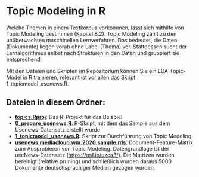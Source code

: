 # Topic Modeling in R
Welche Themen in einem Textkorpus vorkommen, lässt sich mithilfe von Topic Modeling bestimmen (Kapitel 8.2). Topic Modeling zählt zu den unüberwachten maschinellen Lernverfahren. Das bedeutet, die Daten (Dokumente) liegen vorab ohne Label (Thema) vor. Stattdessen sucht der Lernalgorithmus selbst nach Strukturen in den Daten und gruppiert sie entsprechend.

Mit den Dateien und Skripten im Repositorium können Sie ein LDA-Topic-Model in R trainieren, relevant ist vor allen das Skript 1_topicmodel_usenews.R.

## Dateien in diesem Ordner:
- **[topics.Rproj](topics.Rproj)**: Das R-Projekt für das Beispiel
- **[0_prepare_usenews.R](0_prepare_usenews.R)**: R-Skript, mit dem das Sample aus dem Usenews-Datensatz erstellt wurde
- **[1_topicmodel_usenews.R](1_topicmodel_usenews.R)**: Skript zur Durchführung von Topic Modeling
- **[usenews.mediacloud.wm.2020.sample.rds](usenews.mediacloud.wm.2020.sample.rds)**: Document-Feature-Matrix zum Ausprobieren von Topic Modeling. Datengrundlage ist der useNews-Datensatz (https://osf.io/uzca3/). Die Matrizen wurden bereinigt (relative pruning) und schließlich wurden daraus 5000 Dokumente deutschsprachiger Medien gezogen wurden.
